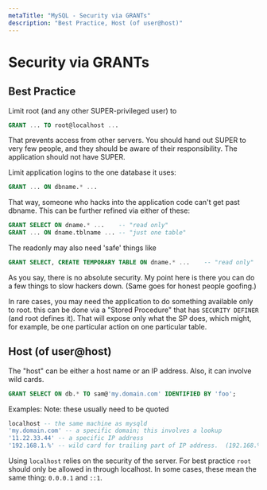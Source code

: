 ```yaml
---
metaTitle: "MySQL - Security via GRANTs"
description: "Best Practice, Host (of user@host)"
---
```


# Security via GRANTs



## Best Practice


Limit root (and any other SUPER-privileged user) to

```sql
GRANT ... TO root@localhost ...

```

That prevents access from other servers. You should hand out SUPER to very few people, and they should be aware of their responsibility. The application should not have SUPER.

Limit application logins to the one database it uses:

```sql
GRANT ... ON dbname.* ...

```

That way, someone who hacks into the application code can't get past dbname. This can be further refined via either of these:

```sql
GRANT SELECT ON dname.* ...    -- "read only"
GRANT ... ON dname.tblname ... -- "just one table"

```

The readonly may also need 'safe' things like

```sql
GRANT SELECT, CREATE TEMPORARY TABLE ON dname.* ...    -- "read only"

```

As you say, there is no absolute security. My point here is there you can do a few things to slow hackers down. (Same goes for honest people goofing.)

In rare cases, you may need the application to do something available only to root. this can be done via a "Stored Procedure" that has `SECURITY DEFINER` (and root defines it). That will expose only what the SP does, which might, for example, be one particular action on one particular table.



## Host (of user@host)


The "host" can be either a host name or an IP address.  Also, it can involve wild cards.

```sql
GRANT SELECT ON db.* TO sam@'my.domain.com' IDENTIFIED BY 'foo';

```

Examples:  Note:  these usually need to be quoted

```sql
localhost -- the same machine as mysqld
'my.domain.com' -- a specific domain; this involves a lookup
'11.22.33.44' -- a specific IP address
'192.168.1.%' -- wild card for trailing part of IP address.  (192.168.% and 10.% and 11.% are "internal" ip addresses.)

```

Using `localhost` relies on the security of the server.  For best practice `root` should only be allowed in through localhost.  In some cases, these mean the same thing:  `0.0.0.1` and `::1`.

